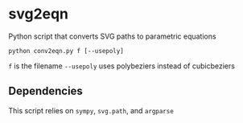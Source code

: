 # svg2eqn
Python script that converts SVG paths to parametric equations

```python conv2eqn.py f [--usepoly]```

```f``` is the filename
```--usepoly``` uses polybeziers instead of cubicbeziers

## Dependencies
This script relies on ```sympy```, ```svg.path```, and ```argparse```
